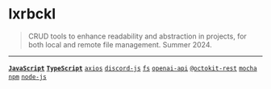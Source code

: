 # lxrbckl
> CRUD tools to enhance readability and abstraction in projects, for both local and remote file management. Summer 2024.

---

[**`JavaScript`**]()
[**`TypeScript`**](https://github.com/lxRbckl/lxRbckl/blob/main/TypeScript/README.md)
[`axios`](https://github.com/lxRbckl/lxRbckl/blob/main/TypeScript/axios.md)
[`discord-js`](https://github.com/lxRbckl/lxRbckl/blob/main/TypeScript/discord-js.md)
[`fs`](https://github.com/lxRbckl/lxRbckl/blob/main/TypeScript/fs.md)
[`openai-api`](https://github.com/lxRbckl/lxRbckl/blob/main/TypeScript/openai-api.md)
[`@octokit-rest`](https://github.com/lxRbckl/lxRbckl/blob/main/TypeScript/octokit-rest.md)
[`mocha`](https://github.com/lxRbckl/lxRbckl/blob/main/TypeScript/mocha.md)
[`npm`](https://github.com/lxRbckl/lxRbckl/blob/main/TypeScript/npm.md)
[`node-js`](https://github.com/lxRbckl/lxRbckl/blob/main/TypeScript/node-js.md)

# 
